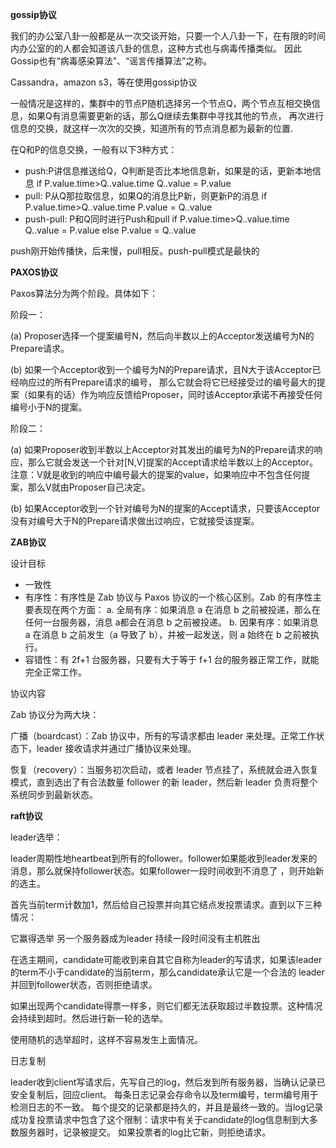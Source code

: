 **gossip协议**

我们的办公室八卦一般都是从一次交谈开始，只要一个人八卦一下，在有限的时间内办公室的的人都会知道该八卦的信息，这种方式也与病毒传播类似。
因此 Gossip也有“病毒感染算法”、“谣言传播算法”之称。

Cassandra，amazon s3，等在使用gossip协议

一般情况是这样的，集群中的节点P随机选择另一个节点Q，两个节点互相交换信息，如果Q有消息需要更新的话，那么Q继续去集群中寻找其他的节点，
再次进行信息的交换，就这样一次次的交换，知道所有的节点消息都为最新的位置.

在Q和P的信息交换，一般有以下3种方式：

- push:P讲信息推送给Q，Q判断是否比本地信息新，如果是的话，更新本地信息
     if P.value.time>Q..value.time
        Q..value = P.value
- pull: P从Q那拉取信息，如果Q的消息比P新，则更新P的消息
     if P.value.time>Q..value.time
        P.value = Q..value
- push-pull: P和Q同时进行Push和pull
     if P.value.time>Q..value.time
        Q..value = P.value
     else
        P.value = Q..value
        
push刚开始传播快，后来慢，pull相反。push-pull模式是最快的

**PAXOS协议**

Paxos算法分为两个阶段。具体如下：

阶段一：

(a) Proposer选择一个提案编号N，然后向半数以上的Acceptor发送编号为N的Prepare请求。

(b) 如果一个Acceptor收到一个编号为N的Prepare请求，且N大于该Acceptor已经响应过的所有Prepare请求的编号，
   那么它就会将它已经接受过的编号最大的提案（如果有的话）作为响应反馈给Proposer，同时该Acceptor承诺不再接受任何编号小于N的提案。

阶段二：

(a) 如果Proposer收到半数以上Acceptor对其发出的编号为N的Prepare请求的响应，那么它就会发送一个针对[N,V]提案的Accept请求给半数以上的Acceptor。
    注意：V就是收到的响应中编号最大的提案的value，如果响应中不包含任何提案，那么V就由Proposer自己决定。

(b) 如果Acceptor收到一个针对编号为N的提案的Accept请求，只要该Acceptor没有对编号大于N的Prepare请求做出过响应，它就接受该提案。

**ZAB协议**

设计目标

- 一致性
- 有序性：有序性是 Zab 协议与 Paxos 协议的一个核心区别。Zab 的有序性主要表现在两个方面：
   a. 全局有序：如果消息 a 在消息 b 之前被投递，那么在任何一台服务器，消息 a都会在消息 b 之前被投递。
   b. 因果有序：如果消息 a 在消息 b 之前发生（a 导致了 b），并被一起发送，则 a 始终在 b 之前被执行。
- 容错性：有 2f+1 台服务器，只要有大于等于 f+1 台的服务器正常工作，就能完全正常工作。

协议内容

Zab 协议分为两大块：

广播（boardcast）：Zab 协议中，所有的写请求都由 leader 来处理。正常工作状态下，leader 接收请求并通过广播协议来处理。

恢复（recovery）：当服务初次启动，或者 leader 节点挂了，系统就会进入恢复模式，直到选出了有合法数量 follower 的新 leader，然后新 leader 
负责将整个系统同步到最新状态。

**raft协议**

leader选举：

leader周期性地heartbeat到所有的follower。follower如果能收到leader发来的消息，那么就保持follower状态。如果follower一段时间收到不消息了
，则开始新的选主。

首先当前term计数加1，然后给自己投票并向其它结点发投票请求。直到以下三种情况：

它赢得选举 另一个服务器成为leader 持续一段时间没有主机胜出

在选主期间，candidate可能收到来自其它自称为leader的写请求，如果该leader的term不小于candidate的当前term，那么candidate承认它是一个合法的
leader并回到follower状态，否则拒绝请求。

如果出现两个candidate得票一样多，则它们都无法获取超过半数投票。这种情况会持续到超时。然后进行新一轮的选举。

使用随机的选举超时，这样不容易发生上面情况。

日志复制

leader收到client写请求后，先写自己的log，然后发到所有服务器，当确认记录已安全复制后，回应client。
每条日志记录会存命令以及term编号，term编号用于检测日志的不一致。
每个提交的记录都是持久的，并且是最终一致的。当log记录成功复投票请求中包含了这个限制：请求中有关于candidate的log信息制到大多数服务器时，记录被提交。
如果投票者的log比它新，则拒绝请求。

